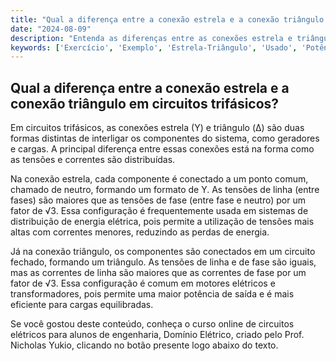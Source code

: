 ```yaml
---
title: "Qual a diferença entre a conexão estrela e a conexão triângulo em circuitos trifásicos?"
date: "2024-08-09"
description: "Entenda as diferenças entre as conexões estrela e triângulo em circuitos trifásicos e suas aplicações práticas."
keywords: ['Exercício', 'Exemplo', 'Estrela-Triângulo', 'Usado', 'Potência', 'Monofásico', 'Equivalente']
---
```


## Qual a diferença entre a conexão estrela e a conexão triângulo em circuitos trifásicos?

Em circuitos trifásicos, as conexões estrela (Y) e triângulo (Δ) são duas formas distintas de interligar os componentes do sistema, como geradores e cargas. A principal diferença entre essas conexões está na forma como as tensões e correntes são distribuídas.

Na conexão estrela, cada componente é conectado a um ponto comum, chamado de neutro, formando um formato de Y. As tensões de linha (entre fases) são maiores que as tensões de fase (entre fase e neutro) por um fator de √3. Essa configuração é frequentemente usada em sistemas de distribuição de energia elétrica, pois permite a utilização de tensões mais altas com correntes menores, reduzindo as perdas de energia.

Já na conexão triângulo, os componentes são conectados em um circuito fechado, formando um triângulo. As tensões de linha e de fase são iguais, mas as correntes de linha são maiores que as correntes de fase por um fator de √3. Essa configuração é comum em motores elétricos e transformadores, pois permite uma maior potência de saída e é mais eficiente para cargas equilibradas.

Se você gostou deste conteúdo, conheça o curso online de circuitos elétricos para alunos de engenharia, Domínio Elétrico, criado pelo Prof. Nicholas Yukio, clicando no botão presente logo abaixo do texto.